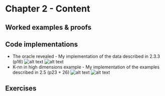 # Chapter 2 - Content

## Worked examples & proofs

## Code implementations
* The oracle revealed - My implementation of the data described in 2.3.3 (p16)
![alt text](https://raw.githubusercontent.com/alanjeffares/elements-of-statistical-learning/master/chapter-2/images/20_bivariate_means.png) ![alt text](https://raw.githubusercontent.com/alanjeffares/elements-of-statistical-learning/master/chapter-2/images/Mixed_gaussian_clusters.png)
* K-nn in high dimensions example - My implementation of the examples described in 2.5 (p23 + 26)
![alt text](https://raw.githubusercontent.com/alanjeffares/elements-of-statistical-learning/master/chapter-2/images/MSE_vs_Dimension_1.png) ![alt text](https://raw.githubusercontent.com/alanjeffares/elements-of-statistical-learning/master/chapter-2/images/MSE_vs_Dimension_2.png)

## Exercises




